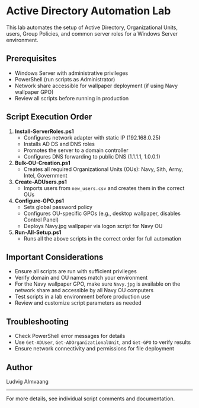 # Active Directory Automation Lab

This lab automates the setup of Active Directory, Organizational Units, users, Group Policies, and common server roles for a Windows Server environment.

## Prerequisites
- Windows Server with administrative privileges
- PowerShell (run scripts as Administrator)
- Network share accessible for wallpaper deployment (if using Navy wallpaper GPO)
- Review all scripts before running in production

## Script Execution Order
1. **Install-ServerRoles.ps1**
   - Configures network adapter with static IP (192.168.0.25)
   - Installs AD DS and DNS roles
   - Promotes the server to a domain controller
   - Configures DNS forwarding to public DNS (1.1.1.1, 1.0.0.1)
2. **Bulk-OU-Creation.ps1**
   - Creates all required Organizational Units (OUs): Navy, Sith, Army, Intel, Government
3. **Create-ADUsers.ps1**
   - Imports users from `new_users.csv` and creates them in the correct OUs
4. **Configure-GPO.ps1**
   - Sets global password policy
   - Configures OU-specific GPOs (e.g., desktop wallpaper, disables Control Panel)
   - Deploys Navy.jpg wallpaper via logon script for Navy OU
5. **Run-All-Setup.ps1**
   - Runs all the above scripts in the correct order for full automation

## Important Considerations
- Ensure all scripts are run with sufficient privileges
- Verify domain and OU names match your environment
- For the Navy wallpaper GPO, make sure `Navy.jpg` is available on the network share and accessible by all Navy OU computers
- Test scripts in a lab environment before production use
- Review and customize script parameters as needed

## Troubleshooting
- Check PowerShell error messages for details
- Use `Get-ADUser`, `Get-ADOrganizationalUnit`, and `Get-GPO` to verify results
- Ensure network connectivity and permissions for file deployment

## Author
Ludvig Almvaang

---
For more details, see individual script comments and documentation.
